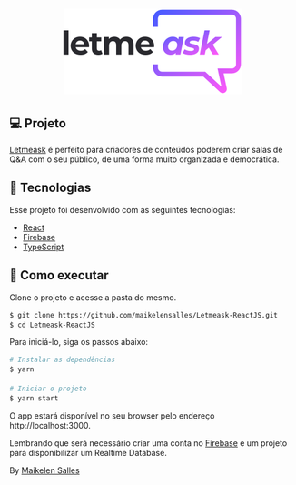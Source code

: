 <h1 align="center">
    <img alt="Letmeask" src="https://raw.githubusercontent.com/maikelensalles/Letmeask-ReactJS/main/src/assets/images/logo.svg" />
</h1>

## 💻 Projeto

[Letmeask](https://letmeask-4ccc2.web.app/) é perfeito para criadores de conteúdos poderem criar salas de Q&A com o seu público, de uma forma muito organizada e democrática. 

## 🧪 Tecnologias

Esse projeto foi desenvolvido com as seguintes tecnologias:

- [React](https://reactjs.org)
- [Firebase](https://firebase.google.com/)
- [TypeScript](https://www.typescriptlang.org/)

## 🚀 Como executar

Clone o projeto e acesse a pasta do mesmo.

```bash
$ git clone https://github.com/maikelensalles/Letmeask-ReactJS.git
$ cd Letmeask-ReactJS
```

Para iniciá-lo, siga os passos abaixo:
```bash
# Instalar as dependências
$ yarn

# Iniciar o projeto
$ yarn start
```
O app estará disponível no seu browser pelo endereço http://localhost:3000.

Lembrando que será necessário criar uma conta no [Firebase](https://firebase.google.com/) e um projeto para disponibilizar um Realtime Database.

By [Maikelen Salles](https://maikelensalles.site)